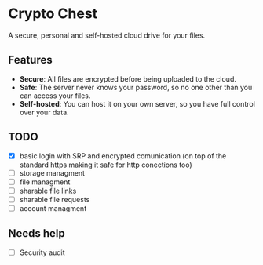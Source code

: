 # Crypto Chest

A secure, personal and self-hosted cloud drive for your files.

## Features
- **Secure**: All files are encrypted before being uploaded to the cloud.
- **Safe**: The server never knows your password, so no one other than you can access your files.
- **Self-hosted**: You can host it on your own server, so you have full control over your data.

## TODO
- [x] basic login with SRP and encrypted comunication (on top of the standard https making it safe for http conections too)
- [ ] storage managment
- [ ] file managment
- [ ] sharable file links
- [ ] sharable file requests
- [ ] account managment

## Needs help
- [ ] Security audit
